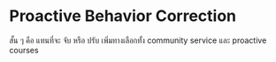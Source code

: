 # Proactive Behavior Correction

สั้น ๆ คือ
แทนที่จะ จับ หรือ ปรับ
เพิ่มทางเลือกทั้ง community service และ proactive courses
